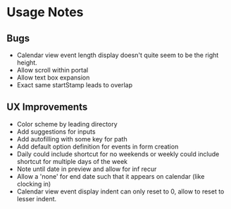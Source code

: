 # Usage Notes
## Bugs
- Calendar view event length display doesn't quite seem to be the right height.
- Allow scroll within portal
- Allow text box expansion
- Exact same startStamp leads to overlap
## UX Improvements
- Color scheme by leading directory
- Add suggestions for inputs
- Add autofilling with some key for path
- Add default option definition for events in form creation
- Daily could include shortcut for no weekends or weekly could include shortcut for multiple days of the week
- Note until date in preview and allow for inf recur
- Allow a 'none' for end date such that it appears on calendar (like clocking in)
- Calendar view event display indent can only reset to 0, allow to reset to lesser indent.
